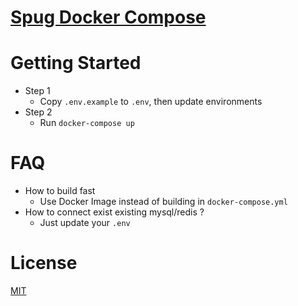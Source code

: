 # [Spug Docker Compose](https://github.com/whatwewant/spug-docker-compose)

# Getting Started
* Step 1
  * Copy `.env.example` to `.env`, then update environments
* Step 2
  * Run `docker-compose up`

# FAQ
* How to build fast
  * Use Docker Image instead of building in `docker-compose.yml`
* How to connect exist existing mysql/redis ?
  * Just update your `.env`

# License
[MIT](./LICENSE)